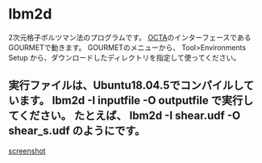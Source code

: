 # lbm2d

2次元格子ボルツマン法のプログラムです。
[OCTA](http://octa.jp/)のインターフェースであるGOURMETで動きます。
GOURMETのメニューから、 Tool>Environments Setup から、ダウンロードしたディレクトリを指定して使ってください。

実行ファイルは、Ubuntu18.04.5でコンパイルしています。 lbm2d -I inputfile -O outputfile で実行してください。
たとえば、 lbm2d -I shear.udf -O shear_s.udf のようにです。
-------------
[screenshot](screenshot.png)
